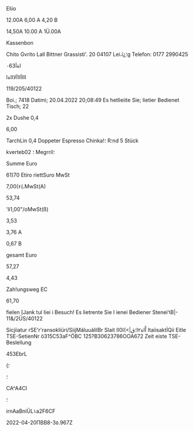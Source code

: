 Eliio

12.00Α
6,00 A
4,20  B

14,50A
10.00 A
1Ü.00A

Kassenbon

Chito Gvrito
Lall Bittner
Grassisti'. 20
04107 Lei،í¿؛g
Telefon:  0177  2990425

٠63اةأ

اااأااآلاااةا

119/205/40122

Boi.;  7418  Datimi;  20.04.2022 20;08:49
Es  hetlìeiite Sie;  Iietier  Bedienet
Tisch;  22

2x  Dushe 0,4

6,00

TarchLin 0,4
Doppeter  Espresso
Chinka!؛  R؛nd  5  Stück

kverteb؛
02  Megrril؛

Summe  Euro

61)70
Etiro riettSuro  MwSt

7,00(۶(،MwSt(A)

53,74

'li1,00"/oMwSt(ß)

3,53

3,76 A

0,67  B

gesamt  Euro

57,27

4,43

Zah!ungsweg
EC

61,70

fielen  [Jank  tul
Iiei i  Besuch!
Es  lietrente  Sie  I ienei  Bediener
Stenei٦B|-  11&/2ÜS/40122

Sicjiiatur
rSE'r'ransokliüri/SiijMáluuálilBr
Slait آًاة٢ا؛ق|>)ا0اا
ItaiisaktÌQii  Eitle
TSE-SetienNr
ö315C53aF^ÖBC
125?Β30623786ΟΟΑ672
Zeit  eiste  TSE-Beslellung

453EbrL

(؛

؛

CA^A4Cl

؛

irnAaBniÜL١a2F6CF

2022-04-20ΠΒΒ8-3٥.967Ζ


